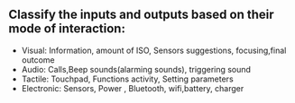 ## Classify the inputs and outputs based on their mode of interaction:
- Visual: Information, amount of ISO, Sensors suggestions, focusing,final outcome
- Audio: Calls,Beep sounds(alarming sounds), triggering sound
- Tactile: Touchpad, Functions activity, Setting parameters
- Electronic: Sensors, Power , Bluetooth, wifi,battery, charger 
